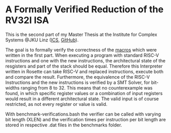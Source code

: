 # A Formally Verified Reduction of the RV32I ISA

This is the second part of my Master Thesis at the Institute for Complex Systems @JKU Linz ([ICS](https://www.ics.jku.at/), [GitHub](https://github.com/ics-jku)).

The goal is to formally verify the correctness of the [macros](https://github.com/SonjaGurtner/riscv-oisc-macros) which were written in the first part.
When executing a program with standard RISC-V instructions and one with the new instructions, the architectural state of the resgisters and part of the stack
should be equal. Therefore this Interpreter written in Rosette can take RISC-V and replaced instructions, execute both and compare the result.
Furthermore, the equivalence of the RISC-V Instructions and the new instructions is verified by a SMT Solver, for bit-widths ranging from 8 to 32. This means that no counterexample was found, in which specific register values or a combination of input registers would result in a different architectural state. The valid input is of course restricted, as not every register or value is valid.

With benchmark-verifications.bash the verifier can be called with varying bit length (XLEN) and the verification times per instruction per bit length are stored in respective .dat files in the benchmarks folder.
